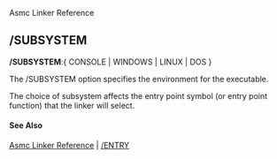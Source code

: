 Asmc Linker Reference

## /SUBSYSTEM

**/SUBSYSTEM**:{ CONSOLE | WINDOWS | LINUX | DOS }

The /SUBSYSTEM option specifies the environment for the executable.

The choice of subsystem affects the entry point symbol (or entry point function) that the linker will select.

#### See Also

[Asmc Linker Reference](readme.md) | [/ENTRY](entry.md)
